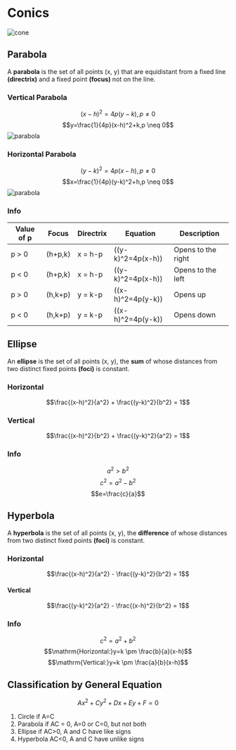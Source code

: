 # Conics
![cone](https://learn.flvs.net/webdav/educator_precalc_v12/module08/imagmod8/08_01_01.gif)

## Parabola

A **parabola** is the set of all points (x, y) that are equidistant from a fixed line **(directrix)** and a fixed point **(focus)** not on the line.

### Vertical Parabola
$$(x-h)^2=4p(y-k), p \neq 0$$
$$y=\frac{1}{4p}(x-h)^2+k,p \neq 0$$
![parabola](https://learn.flvs.net/webdav/educator_precalc_v12/module08/imagmod8/08_01_02.gif)

### Horizontal Parabola
$$(y-k)^2=4p(x-h), p \neq 0$$
$$x=\frac{1}{4p}(y-k)^2+h,p \neq 0$$
![parabola](https://learn.flvs.net/webdav/educator_precalc_v12/module08/imagmod8/08_01_04.gif)

### Info
| Value of p | Focus   | Directrix | Equation            | Description        |
|------------|---------|-----------|---------------------|--------------------|
| p > 0      | (h+p,k) | x = h-p   | \((y-k)^2=4p(x-h)\) | Opens to the right |
| p < 0      | (h+p,k) | x = h-p   | \((y-k)^2=4p(x-h)\) | Opens to the left  |
| p > 0      | (h,k+p) | y = k-p   | \((x-h)^2=4p(y-k)\) | Opens up           |
| p < 0      | (h,k+p) | y = k-p   | \((x-h)^2=4p(y-k)\) | Opens down         |

## Ellipse

An **ellipse** is the set of all points (x, y), the **sum** of whose distances from two distinct fixed points **(foci)** is constant.

### Horizontal
$$\frac{(x-h)^2}{a^2} + \frac{(y-k)^2}{b^2} = 1$$

### Vertical
$$\frac{(x-h)^2}{b^2} + \frac{(y-k)^2}{a^2} = 1$$

### Info
$$a^2 > b^2$$
$$c^2=a^2-b^2$$
$$e=\frac{c}{a}$$

## Hyperbola

A **hyperbola** is the set of all points (x, y), the **difference** of whose distances from two distinct fixed points **(foci)** is constant.

### Horizontal
$$\frac{(x-h)^2}{a^2} - \frac{(y-k)^2}{b^2} = 1$$

#### Vertical
$$\frac{(y-k)^2}{a^2} - \frac{(x-h)^2}{b^2} = 1$$

### Info
$$c^2 = a^2+b^2$$
$$\mathrm{Horizontal:}y=k \pm \frac{b}{a}(x-h)$$
$$\mathrm{Vertical:}y=k \pm \frac{a}{b}(x-h)$$

## Classification by General Equation
$$Ax^2+Cy^2+Dx+Ey+F=0$$

1. Circle if A=C
2. Parabola if AC = 0, A=0 or C=0, but not both
3. Ellipse if AC>0, A and C have like signs
4. Hyperbola AC<0, A and C have unlike signs
